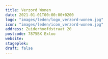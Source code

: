 ```yaml
---
title: Verzord Wonen
date: 2021-01-01T00:00:00+0200
logo: "images/leden/logo_verzord-wonen.jpg"
icon: "images/leden/icon_verzord-wonen.jpg"
address: Zuiderhoofdstraat 20
postcode: 7875BX Exloo
website: 
stageplek: 
draft: false
---
```


